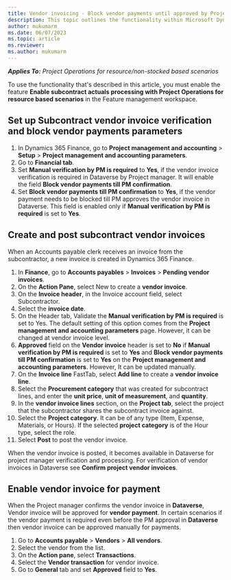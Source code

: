 ```yaml
---
title: Vendor invoicing - Block vendor payments until approved by Project manager
description: This topic outlines the functionality within Microsoft Dynamics 365 Project Operations that enables the blocking of vendor payments for vendor invoices until they are approved by the Project Manager.
author: mukumarm
ms.date: 06/07/2023
ms.topic: article
ms.reviewer:  
ms.author: mukumarm
---
```

_**Applies To:** Project Operations for resource/non-stocked based scenarios_

To use the functionality that's described in this article, you must enable the feature **Enable subcontract actuals processing with Project Operations for resource based scenarios** in the Feature management workspace.

## Set up Subcontract vendor invoice verification and block vendor payments parameters 

1. In Dynamics 365 Finance, go to **Project management and accounting** > **Setup** > **Project management and accounting parameters**.
2. Go to **Financial tab**.
3. Set **Manual verification by PM is required** to **Yes**, if the vendor invoice verification is required in Dataverse by Project manager. It will enable the field **Block vendor payments till PM confirmation**.
4. Set **Block vendor payments till PM confirmation** to **Yes**, if the vendor payment needs to be blocked till PM approves the vendor invoice in Dataverse. This field is enabled only if **Manual verification by PM is required** is set to **Yes**.

## Create and post subcontract vendor invoices
When an Accounts payable clerk receives an invoice from the subcontractor, a new invoice is created in Dynamics 365 Finance.

1. In **Finance**, go to **Accounts payables** > **Invoices** > **Pending vendor invoices**.
2. On the **Action Pane**, select New to create a **vendor invoice**.
3. On the **Invoice header**, in the Invoice account field, select Subcontractor.
4. Select the **invoice date**.
5. On the Header tab, Validate the **Manual verification by PM is required** is set to Yes. The default setting of this option comes from the **Project management and accounting parameters** page. However, it can be changed at vendor invoice level.
6. **Approved** field on the **Vendor invoice** header is set to **No** if **Manual verification by PM is required** is set to **Yes** and **Block vendor payments till PM confirmation** is set to **Yes** on the **Project management and accounting parameters**. However, It can be updated manually.
7. On the **Invoice line** FastTab, select **Add line** to create a **vendor invoice line**.
8. Select the **Procurement category** that was created for subcontract lines, and enter the **unit price**, **unit of measurement**, and **quantity**.
9. In the **vendor invoice lines** section, on the **Project tab**, select the project that the subcontractor shares the subcontract invoice against.
10. Select the **Project category**. It can be of any type (Item, Expense, Materials, or Hours). If the selected **project category** is of the Hour type, select the role.
11. Select **Post** to post the vendor invoice.

When the vendor invoice is posted, it becomes available in Dataverse for project manager verification and processing. For verification of vendor invoices in Dataverse see **Confirm project vendor invoices**.

## Enable vendor invoice for payment
When the Project manager confirms the vendor invoice in **Dataverse**, Vendor invoice will be approved for **vendor payment**. In certain scenarios if the vendor payment is required even before the PM approval in **Dataverse** then vendor invoice can be approved manually for payments.
1. Go to **Accounts payable** > **Vendors** > **All vendors**.
2. Select the vendor from the list.
3. On the **Action pane**, select **Transactions**.
4. Select the **Vendor transaction** for vendor invoice.
5. Go to **General** tab and set **Approved** field to **Yes**.
